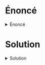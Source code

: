 # Énoncé
<details><summary>Énoncé</summary>

**Pts: 100**

[FR]
La légende raconte que le roi Béhanzin était un Lougarou Alpha. Au cours de votre quête, vous avez découvert un objet renfermant une inscription qui vous rapprochera de votre objectif. Une course à la montre ?

[EN]
The legend tells that King Béhanzin was an Alpha Lougarou. During your quest, you have discovered an object containing an inscription that will bring you closer to your goal. A race against time?

Author: W1z4rd

File: [**LougDanhomeRou**](https://gitlab.com/n4t10n/specifique-writeup/-/blob/main/Writeup_Hackerlab_Qualif_2023/Basic/Challenge%20file/LougaDanxomeRou.zip)
</details>

# Solution

<details><summary>Solution</summary>

Au lancement du binaire on a:

<img src='img/Danxome1.jpeg'>

Nous avons un **Hint: Time is not fr13nds. L3t'5 g0 young p4d4w4n.** Celà nous fait comprendre qu'on pourra pas attendre la fin du décompte ce qui nous amène à jeter un coup d'oeil sur le code du binaire. Avec l'outil **Ghidra** nous décompilons ce dernier et retrouvons la fonction main qui fait un appel de plusieurs fonctions:

<img src='img/Danxome2.png'>

Parmis toutes ces fonctions voici celle qui attire le plus l'attention **FUN_00101190**

<img src='img/Danxome3.png'>

Au début de la fonction les variables **local_118** et **local_d8** des tableaux de tailles respectifs **64** et **52** sont déclarées. Nous constatons dans le code que des valeurs hexas sont pris de la variable **local_d8** et sont utilisés pour effectuer une opération **XOR** avec la valeur **0x22** avant de stocker la nouvelle valeur dans la variable **local_118** pour être ensuite affiché en tant que flag, donc dans la partie assembleur du binaire dans Ghidra on a retrouvé les différentes valeurs stockées dans la variable **local_d8**:

<img src='img/Danxome4.png'>

Donc nous avons récupéré toutes ces valeurs stockées dans **local_d8** puis nous avons écrit un script python pour effectuer le calcul et trouver le flag

<img src='img/Danxome5.png'>

<img src='img/Danxome6.png'>


Flag: **CTF_R3v3rs3_pl4y3r_No_T1m3_T0_R3st_br34k_m3_!hevxo**

File: [_Danxome_solve_](https://gitlab.com/n4t10n/specifique-writeup/-/blob/main/Writeup_Hackerlab_Qualif_2023/Basic/Challenge%20file/solve_Danxome.py)
</details>
